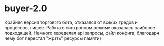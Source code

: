 # buyer-2.0
Крайняя версия торгового бота, отказался от всяких тредов и процессов, лишее. Работа в синхронном режиме оказалась наиболее подходящей.
Немного переделал api запросы, файл конфига, благодарч чему бот перестал "жрать" ресурсы памяти)
